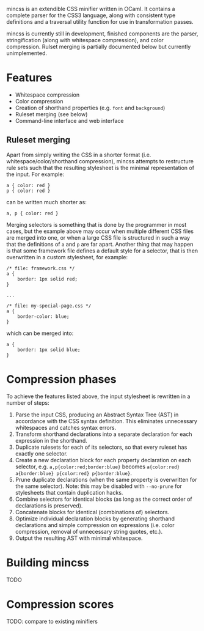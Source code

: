 mincss is an extendible CSS minifier written in OCaml. It contains a complete
parser for the CSS3 language, along with consistent type definitions and a
traversal utility function for use in transformation passes.

mincss is currently still in development, finished components are the parser,
stringification (along with whitespace compression), and color compression.
Rulset merging is partially documented below but currently unimplemented.


Features
========

- Whitespace compression
- Color compression
- Creation of shorthand properties (e.g. `font` and `background`)
- Ruleset merging (see below)
- Command-line interface and web interface

Ruleset merging
---------------

Apart from simply writing the CSS in a shorter format (i.e.
whitespace/color/shorthand compression), mincss attempts to restructure rule
sets such that the resulting stylesheet is the minimal representation of the
input. For example:

    a { color: red }
    p { color: red }

can be written much shorter as:

    a, p { color: red }

Merging selectors is something that is done by the programmer in most cases,
but the example above may occur when multiple different CSS files are merged
into one, or when a large CSS file is structured in such a way that the
definitions of `a` and `p` are far apart. Another thing that may happen is that
some framework file defines a default style for a selector, that is then
overwritten in a custom stylesheet, for example:

    /* file: framework.css */
    a {
        border: 1px solid red;
    }

    ...

    /* file: my-special-page.css */
    a {
        border-color: blue;
    }

which can be merged into:

    a {
        border: 1px solid blue;
    }


Compression phases
==================

To achieve the features listed above, the input stylesheet is rewritten in a
number of steps:

1. Parse the input CSS, producing an Abstract Syntax Tree (AST) in accordance
   with the CSS syntax definition. This eliminates unnecessary whitespaces and
   catches syntax errors.
2. Transform shorthand declarations into a separate declaration for each
   expression in the shorthand.
3. Duplicate rulesets for each of its selectors, so that every ruleset has
   exactly one selector.
4. Create a new declaration block for each property declaration on each
   selector, e.g. `a,p{color:red;border:blue}` becomes `a{color:red}
   a{border:blue} p{color:red} p{border:blue}`.
5. Prune duplicate declarations (when the same property is overwritten for the
   same selector). Note: this may be disabled with `--no-prune` for stylesheets
   that contain duplication hacks.
6. Combine selectors for identical blocks (as long as the correct order of
   declarations is preserved).
7. Concatenate blocks for identical (combinations of) selectors.
8. Optimize individual declaration blocks by generating shorthand declarations
   and simple compression on expressions (i.e. color compression, removal of
   unnecessary string quotes, etc.).
9. Output the resulting AST with minimal whitespace.


Building mincss
===============

TODO


Compression scores
==================

TODO: compare to existing minifiers
